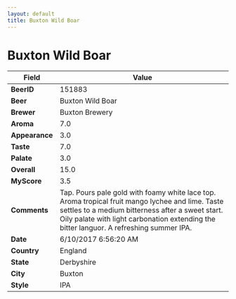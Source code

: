 ```yaml
---
layout: default
title: Buxton Wild Boar
---
```


# Buxton Wild Boar

| Field         | Value     |
|---------------|-----------|
| **BeerID** | 151883 |
| **Beer** | Buxton Wild Boar |
| **Brewer** | Buxton Brewery |
| **Aroma** | 7.0 |
| **Appearance** | 3.0 |
| **Taste** | 7.0 |
| **Palate** | 3.0 |
| **Overall** | 15.0 |
| **MyScore** | 3.5 |
| **Comments** | Tap. Pours pale gold with foamy white lace top. Aroma tropical fruit mango lychee and lime. Taste settles to a medium bitterness after a sweet start. Oily palate with light carbonation extending the bitter languor. A refreshing summer IPA. |
| **Date** | 6/10/2017 6:56:20 AM |
| **Country** | England |
| **State** | Derbyshire |
| **City** | Buxton |
| **Style** | IPA |
